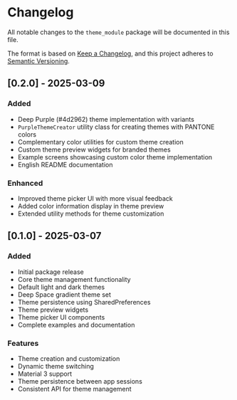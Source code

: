# Changelog

All notable changes to the `theme_module` package will be documented in this file.

The format is based on [Keep a Changelog](https://keepachangelog.com/en/1.0.0/),
and this project adheres to [Semantic Versioning](https://semver.org/spec/v2.0.0.html).

## [0.2.0] - 2025-03-09

### Added
- Deep Purple (#4d2962) theme implementation with variants
- `PurpleThemeCreator` utility class for creating themes with PANTONE colors
- Complementary color utilities for custom theme creation
- Custom theme preview widgets for branded themes
- Example screens showcasing custom color theme implementation
- English README documentation

### Enhanced
- Improved theme picker UI with more visual feedback
- Added color information display in theme preview
- Extended utility methods for theme customization

## [0.1.0] - 2025-03-07

### Added
- Initial package release
- Core theme management functionality
- Default light and dark themes
- Deep Space gradient theme set
- Theme persistence using SharedPreferences
- Theme preview widgets
- Theme picker UI components
- Complete examples and documentation

### Features
- Theme creation and customization
- Dynamic theme switching
- Material 3 support
- Theme persistence between app sessions
- Consistent API for theme management
